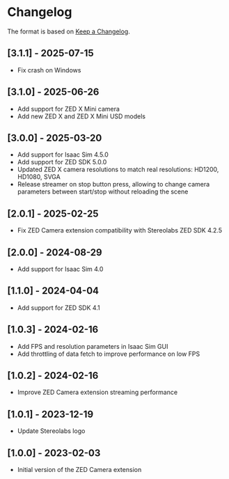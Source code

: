 # Changelog

The format is based on [Keep a Changelog](https://keepachangelog.com/en/1.0.0/).

## [3.1.1] - 2025-07-15
- Fix crash on Windows

## [3.1.0] - 2025-06-26
- Add support for ZED X Mini camera
- Add new ZED X and ZED X Mini USD models

## [3.0.0] - 2025-03-20
- Add support for Isaac Sim 4.5.0
- Add support for ZED SDK 5.0.0
- Updated ZED X camera resolutions to match real resolutions: HD1200, HD1080, SVGA
- Release streamer on stop button press, allowing to change camera parameters between start/stop without reloading the scene

## [2.0.1] - 2025-02-25
- Fix ZED Camera extension compatibility with Stereolabs ZED SDK 4.2.5

## [2.0.0] - 2024-08-29
- Add support for Isaac Sim 4.0

## [1.1.0] - 2024-04-04
- Add support for ZED SDK 4.1

## [1.0.3] - 2024-02-16
- Add FPS and resolution parameters in Isaac Sim GUI
- Add throttling of data fetch to improve performance on low FPS

## [1.0.2] - 2024-02-16
- Improve ZED Camera extension streaming performance

## [1.0.1] - 2023-12-19
- Update Stereolabs logo

## [1.0.0] - 2023-02-03
- Initial version of the ZED Camera extension

